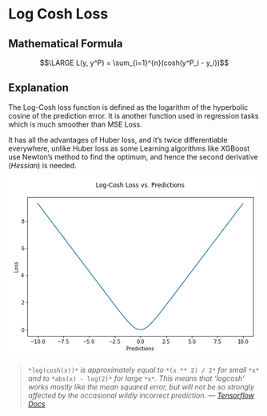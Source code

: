 # Log Cosh Loss

## Mathematical Formula

$$\LARGE L(y, y^P) = \sum_{i=1}^{n}(cosh(y^P_i - y_i))$$

## Explanation

The Log-Cosh loss function is defined as the logarithm of the hyperbolic cosine of the prediction error. It is another function used in regression tasks which is much smoother than MSE Loss.

It has all the advantages of Huber loss, and it’s twice differentiable everywhere, unlike Huber loss as some Learning algorithms like XGBoost use Newton’s method to find the optimum, and hence the second derivative \(_Hessian_\) is needed.

![](../../.gitbook/assets/log-cosh.png)

> `*log(cosh(x))*` _is approximately equal to_ `*(x ** 2) / 2*` _for small_ `*x*` _and to_ `*abs(x) - log(2)*` _for large_ `*x*`_. This means that ‘logcosh’ works mostly like the mean squared error, but will not be so strongly affected by the occasional wildly incorrect prediction. —_ [_Tensorflow Docs_](https://www.tensorflow.org/api_docs/python/tf/keras/losses/logcosh)

